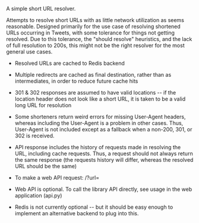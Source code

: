 A simple short URL resolver.

Attempts to resolve short URLs with as little network utilization as seems
reasonable. Designed primarily for the use case of resolving shortened URLs
occurring in Tweets, with some tolerance for things not getting resolved.
Due to this tolerance, the "should resolve" heuristics, and the lack of full
resolution to 200s, this might not be the right resolver for the most general
use cases.

* Resolved URLs are cached to Redis backend

* Multiple redirects are cached as final destination, rather than as
  intermediates, in order to reduce future cache hits

* 301 & 302 responses are assumed to have valid locations -- if the location
  header does not look like a short URL, it is taken to be a valid long
  URL for resolution

* Some shorteners return weird errors for missing User-Agent headers, whereas
  including the User-Agent is a problem in other cases. Thus, User-Agent
  is not included except as a fallback when a non-200, 301, or 302 is
  received.

* API response includes the history of requests made in resolving the URL,
  including cache requests. Thus, a request should not always return the
  same response (the requests history will differ, whereas the resolved URL
  should be the same)

* To make a web API request: <api-location>/?url=<short-url>

* Web API is optional. To call the library API directly, see usage in the
  web application (api.py)

* Redis is not currently optional -- but it should be easy enough to
  implement an alternative backend to plug into this.

